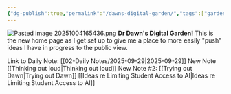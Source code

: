 ```yaml
---
{"dg-publish":true,"permalink":"/dawns-digital-garden/","tags":["gardenEntry"],"created":"2025-10-01T13:53:11.408-04:00","updated":"2025-10-04T16:54:38.083-04:00"}
---
```


![Pasted image 20251004165436.png](/img/user/attachments/Pasted%20image%2020251004165436.png)
**Dr Dawn's Digital Garden!**
This is the new home page as I get set up to give me a place to more easily "push" ideas I have in progress to the public view.

Link to Daily Note: [[02-Daily Notes/2025-09-29\|2025-09-29]]
New Note [[Thinking out loud\|Thinking out loud]] 
New Note #2: [[Trying out Dawn\|Trying out Dawn]]
[[Ideas re Limiting Student Access to AI\|Ideas re Limiting Student Access to AI]] 
